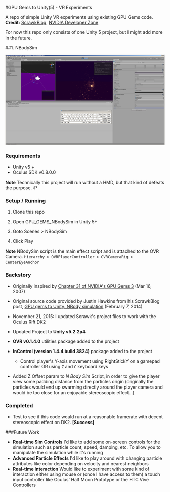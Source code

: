 #GPU Gems to Unity(5) - VR Experiments

A repo of simple Unity VR experiments using existing GPU Gems code. 
**Credit:** [ScrawkBlog](http://scrawkblog.com), [NVIDIA Developer Zone](https://developer.nvidia.com/)

For now this repo only consists of one Unity 5 project, but I might add more in the future.

##1. NBodySim

![screenshot](screenshot.png)

### Requirements

* Unity v5 +
* Oculus SDK v0.8.0.0

**Note** Technically this project will run without a HMD, but that kind of defeats the purpose. :P

### Setup / Running

1. Clone this repo

2. Open GPU_GEMS_NBodySim in Unity 5+

3. Goto Scenes > NBodySim

4. Click Play

**Note** NBodySim script is the main effect script and is attached to the OVR Camera.
` Hierarchy > OVRPlayerController > OVRCameraRig > CenterEyeAnchor `

### Backstory

* Originally inspired by [Chapter 31 of NVIDIA's GPU Gems 3](http://http.developer.nvidia.com/GPUGems3/gpugems3_ch31.html) (Mar 16, 2007)

* Original source code provided by Justin Hawkins from his ScrawkBlog post, [GPU gems to Unity: NBody simulation](http://scrawkblog.com/2014/02/07/gpu-gems-to-unity-nbody-simulation/) (February 7, 2014)

* November 21, 2015: I updated Scrawk's project files to work with the Oculus Rift DK2
 * Updated Project to **Unity v5.2.2p4**
 * **OVR v0.1.4.0** utilities package added to the project
 * **InControl (version 1.4.4 build 3824)** package added to the project
    * Control player's Y-axis movement using RightStickY on a gamepad controller OR using `Z` and `C` keyboard keys
 * Added Z Offset param to *N Body Sim* Script, in order to give the player view some padding distance from the particles origin (originally the particles would end up swarming directly around the player camera and would be too close for an enjoyable stereoscopic effect...)

### Completed
* Test to see if this code would run at a reasonable framerate with decent stereoscopic effect on DK2. **[Success]**

###Future Work

* **Real-time Sim Controls** I'd like to add some on-screen controls for the simulation such as particle count, speed, damping, etc. To allow you to manipulate the simulation while it's running
* **Advanced Particle Effects** I'd like to play around with changing particle attributes like color depending on velocity and nearest neighbors
* **Real-time Interaction** Would like to experiment with some kind of interaction either using mouse or (once I have access to them) a touch input controller like Oculus' Half Moon Prototype or the HTC Vive Controllers
